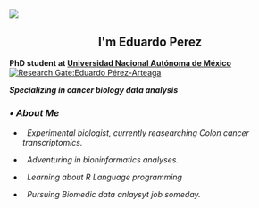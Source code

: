 ##  <img src="https://media3.giphy.com/media/v1.Y2lkPTc5MGI3NjExZTNtbjZ2MDJodnIwcjc1bXQ2Nm51Z3Q4eW5sNmpqbzhpM2poN3BvYyZlcD12MV9pbnRlcm5hbF9naWZfYnlfaWQmY3Q9Zw/Nx0rz3jtxtEre/giphy.gif" align="center"> <h2 align="center"> I'm Eduardo Perez 

**PhD student at <a href="https://pcbiol.posgrado.unam.mx/"> Universidad Nacional Autónoma de México**  
[![Research Gate:Eduardo Pérez-Arteaga ](https://www.researchgate.net/?ev=nav_logo&_tp=eyJjb250ZXh0Ijp7InBhZ2UiOiJwcm9maWxlIiwicHJldmlvdXNQYWdlIjoiaG9tZSIsInBvc2l0aW9uIjoiZ2xvYmFsSGVhZGVyIn19)](https:https://www.researchgate.net/profile/Eduardo-Perez-Arteaga?ev=hdr_xprf)
**<p><em>Specializing in cancer biology data analysis**

<h3> • About Me </h3>



-  &nbsp; Experimental biologist, currently reasearching Colon cancer transcriptomics.

-  &nbsp; Adventuring in bioninformatics analyses.

-  &nbsp; Learning about R Language programming

-  &nbsp; Pursuing Biomedic data anlaysyt job someday.

